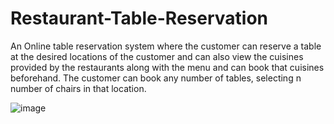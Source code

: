 # Restaurant-Table-Reservation
An Online table reservation system where the customer can reserve a table at the desired locations of the customer and can also view the cuisines provided by the restaurants along with the menu and can book that cuisines beforehand. The customer can book any number of tables, selecting n number of chairs in that location.

![image](https://user-images.githubusercontent.com/40322341/117175281-4b2c1780-adec-11eb-8084-69d42c7204c6.png)
